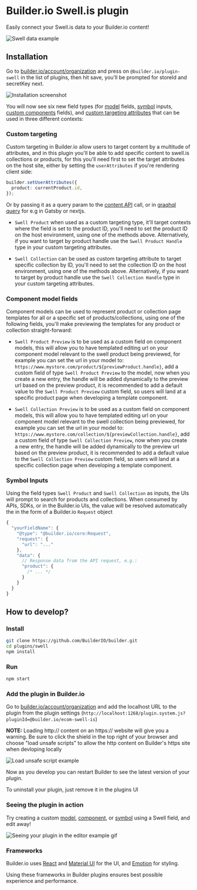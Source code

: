 # Builder.io Swell.is plugin

Easily connect your Swell.is data to your Builder.io content!

<img alt="Swell data example" src="https://imgur.com/BhtUeqK.gif" >

## Installation

Go to [builder.io/account/organization](https://builder.io/account/organization) and press on `@builder.io/plugin-swell` in the list of plugins, then hit save, you'll be prompted for storeId and secretKey next.

![Installation screenshot](https://cdn.builder.io/api/v1/image/assets%2F6d39f4449e2b4e6792a793bb8c1d9615%2F18a7201313914cccae7f0311a1a614ae)

You will now see six new field types (for [model](https://builder.io/c/docs/guides/getting-started-with-models) fields, [symbol](https://builder.io/c/docs/guides/symbols) inputs, [custom components](https://builder.io/c/docs/custom-react-components) fields), and [custom targeting attributes](https://www.builder.io/c/docs/guides/targeting-and-scheduling#custom-targeting) that can be used in three different contexts:

### Custom targeting

Custom targeting in Builder.io allow users to target content by a multitude of attributes, and in this plugin you'll be able to add specific content to swell.is collections or products, for this you'll need first to set the target attributes on the host site, either by setting the `userAttributes` if you're rendering client side:

```ts
builder.setUserAttributes({
  product: currentProduct.id,
});
```

Or by passing it as a query param to the [content API](https://www.builder.io/c/docs/query-api#:~:text=userAttributes) call, or in [graqhql query](https://www.builder.io/c/docs/graphql-api#:~:text=with%20targeting) for e.g in Gatsby or nextjs.

- `Swell Product` when used as a custom targeting type, it'll target contexts where the field is set to the product ID, you'll need to set the product ID on the host environment, using one of the methods above. Alternatively, if you want to target by product handle use the `Swell Product Handle` type in your custom targeting attributes.

- `Swell Collection` can be used as custom targeting attribute to target specific collection by ID, you'll need to set the collection ID on the host environment, using one of the methods above. Alternatively, if you want to target by product handle use the `Swell Collection Handle` type in your custom targeting attributes.

### Component model fields

Component models can be used to represent product or collection page templates for all or a specific set of products/collections, using one of the following fields, you'll make previewing the templates for any product or collection straight-forward:

- `Swell Product Preview` is to be used as a custom field on component models, this will allow you to have templated editing url on your component model relevant to the swell product being previewed, for example you can set the url in your model to:
  `https://www.mystore.com/product/${previewProduct.handle}`, add a custom field of type `Swell Product Preview` to the model, now when you create a new entry, the handle will be added dynamically to the preview url based on the preview product, it is recommended to add a default value to the `Swell Product Preview` custom field, so users will land at a specific product page when developing a template component.

- `Swell Collection Preview` is to be used as a custom field on component models, this will allow you to have templated editing url on your component model relevant to the swell collection being previewed, for example you can set the url in your model to:
  `https://www.mystore.com/collection/${previewCollection.handle}`, add a custom field of type `Swell Collection Preview`, now when you create a new entry, the handle will be added dynamically to the preview url based on the preview product, it is recommended to add a default value to the `Swell Collection Preview` custom field, so users will land at a specific collection page when developing a template component.

### Symbol Inputs

Using the field types `Swell Product` and `Swell Collection` as inputs, the UIs will prompt to search for products and collections. When consumed by APIs, SDKs, or in the Builder.io UIs, the value will be resolved automatically the in the form of a Builder.io `Request` object

```js
{
  "yourFieldName": {
    "@type": "@builder.io/core:Request",
    "request": {
      "url": "..."
    },
    "data": {
      // Response data from the API request, e.g.:
      "product": {
        /* ... */
      }
    }
  }
}
```

## How to develop?

### Install

```bash
git clone https://github.com/BuilderIO/builder.git
cd plugins/swell
npm install
```

### Run

```bash
npm start
```

### Add the plugin in Builder.io

Go to [builder.io/account/organization](https://builder.io/account/organization) and add the localhost URL to the plugin from the plugin settings (`http://localhost:1268/plugin.system.js?pluginId=@builder.io/ecom-swell-is`)

**NOTE:** Loading http:// content on an https:// website will give you a warning. Be sure to click the shield in the top right of your browser and choose "load unsafe scripts" to allow the http content on Builder's https site when devloping locally

<img alt="Load unsafe script example" src="https://i.stack.imgur.com/uSaLL.png">

Now as you develop you can restart Builder to see the latest version of your plugin.

To uninstall your plugin, just remove it in the plugins UI

### Seeing the plugin in action

Try creating a custom [model](https://builder.io/c/docs/guides/getting-started-with-models), [component](https://builder.io/c/docs/custom-react-components), or [symbol](https://builder.io/c/docs/guides/symbols) using a Swell field, and edit away!

<img src="https://i.imgur.com/uVOLn7A.gif" alt="Seeing your plugin in the editor example gif">

### Frameworks

Builder.io uses [React](https://github.com/facebook/react) and [Material UI](https://github.com/mui-org/material-ui) for the UI, and [Emotion](https://github.com/emotion-js/emotion) for styling.

Using these frameworks in Builder plugins ensures best possible experience and performance.
